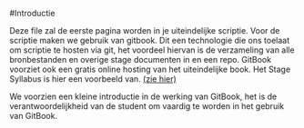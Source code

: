 #Introductie

Deze file zal de eerste pagina worden in je uiteindelijke scriptie. Voor de
scriptie maken we gebruik van gitbook. Dit een technologie die ons toelaat om
scriptie te hosten via git, het voordeel hiervan is de verzameling van alle
bronbestanden en overige stage documenten in en een repo. GitBook voorziet ook
een gratis online hosting van het uiteindelijke book. Het Stage Syllabus is
hier een voorbeeld van. [(zie hier)](https://luytsm.gitbooks.io/bap-stage-syllabus/content/)

We voorzien een kleine introductie in de werking van GitBook, het is de
verantwoordelijkheid van de student om vaardig te worden in het gebruik van
GitBook.


